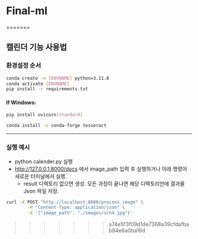 # Final-ml

=======
## 캘린더 기능 사용법

### 환경설정 순서
```bash
conda create -n [ENVNAME] python=3.11.0
conda activate [ENVNAME]
pip install -r requirements.txt
```


#### If Windows:
```bash
pip install uvicorn[standard]
```
```bash
conda install -c conda-forge tesseract
```

---
### 실행 예시
- python calender.py 실행
- http://127.0.0.1:8000/docs 에서 image_path 입력 후 실행하거나 아래 명령어 새로운 터미널에서 실행.
    - result 디렉토리 없으면 생성. 모든 과정이 끝나면 해당 디렉토리안에 결과물 Json 파일 저장.
```bash
curl -X POST "http://localhost:8000/process_image" \
        -H "Content-Type: application/json" \
        -d '{"image_path": "./images/sch4.jpg"}'
```
>>>>>>> a74e5f3f09d1de7368a39cfdafbab84e6a0ba16d
